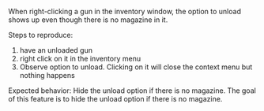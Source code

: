 When right-clicking a gun in the inventory window, the option to unload shows up even though there is no magazine in it.

Steps to reproduce:
1. have an unloaded gun
2. right click on it in the inventory menu
3. Observe option to unload. Clicking on it will close the context menu but nothing happens

Expected behavior: Hide the unload option if there is no magazine.
The goal of this feature is to hide the unload option if there is no magazine.
